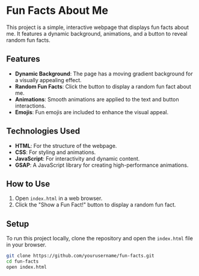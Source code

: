 # Fun Facts About Me

This project is a simple, interactive webpage that displays fun facts about me. It features a dynamic background, animations, and a button to reveal random fun facts.

## Features

- **Dynamic Background**: The page has a moving gradient background for a visually appealing effect.
- **Random Fun Facts**: Click the button to display a random fun fact about me.
- **Animations**: Smooth animations are applied to the text and button interactions.
- **Emojis**: Fun emojis are included to enhance the visual appeal.

## Technologies Used

- **HTML**: For the structure of the webpage.
- **CSS**: For styling and animations.
- **JavaScript**: For interactivity and dynamic content.
- **GSAP**: A JavaScript library for creating high-performance animations.

## How to Use

1. Open `index.html` in a web browser.
2. Click the "Show a Fun Fact!" button to display a random fun fact.

## Setup

To run this project locally, clone the repository and open the `index.html` file in your browser.

```bash
git clone https://github.com/yourusername/fun-facts.git
cd fun-facts
open index.html
```
